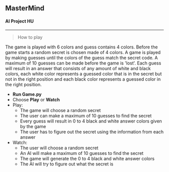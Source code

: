 ## MasterMind
#### AI Project HU
___
> How to play

The game is played with 6 colors and guess contains 4 colors.
Before the game starts a random secret is chosen made of 4 colors.
A game is played by making guesses until the colors of the guess match the secret code. A maximum of 10 guesses can be made before the game is 'lost'.
Each guess will result in an answer that consists of any amount of white and black colors, each white color represents a guessed color that is in the secret but not in the right position and each black color represents a guessed color in the right position.

- **Run Game.py**
- Choose **Play** or **Watch**
- Play:
  - The game will choose a random secret
  - The user can make a maximum of 10 guesses to find the secret
  - Every guess will result in 0 to 4 black and white answer colors given by the game
  - The user has to figure out the secret using the information from each answer
- Watch:
  - The user will choose a random secret
  - An AI will make a maximum of 10 guesses to find the secret
  - The game will generate the 0 to 4 black and white answer colors
  - The AI will try to figure out what the secret is